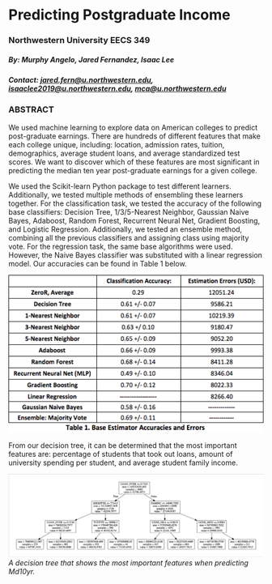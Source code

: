 # Predicting Postgraduate Income
### Northwestern University EECS 349 
##### By: Murphy Angelo, Jared Fernandez, Isaac Lee 
##### Contact: jared.fern@u.northwestern.edu,  isaaclee2019@u.northwestern.edu, mca@u.northwestern.edu

### ABSTRACT
We used machine learning to explore data on American colleges to predict post-graduate earnings. There are hundreds of different features that make each college unique, including: location, admission rates, tuition, demographics, average student loans, and average standardized test scores. We want to discover which of these features are most significant in predicting the median ten year post-graduate earnings for a given college.

We used the Scikit-learn Python package to test different learners. Additionally, we tested multiple methods of ensembling these learners together. For the classification task, we tested the accuracy of the following base classifiers: Decision Tree, 1/3/5-Nearest Neighbor, Gaussian Naive Bayes, Adaboost, Random Forest, Recurrent Neural Net, Gradient Boosting, and Logistic Regression. Additionally, we tested an ensemble method, combining all the previous classifiers and assigning class using majority vote.  For the regression task, the same base algorithms were used. However, the Naive Bayes classifier was substituted with a linear regression model. Our accuracies can be found in Table 1 below.

![Table 1](https://raw.githubusercontent.com/isaacrlee/college-scorecard/master/table1.png)

From our decision tree, it can be determined that the most important features are: percentage of students that took out loans, amount of university spending per student, and average student family income.

![Tree](https://raw.githubusercontent.com/isaacrlee/college-scorecard/master/tree.png)
_A decision tree that shows the most important features when predicting Md10yr._
